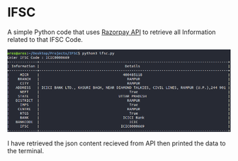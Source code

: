 # IFSC
A simple Python code that uses [Razorpay API](https://ifsc.razorpay.com/) to retrieve all Information related to that IFSC Code.

![IFSC](https://raw.githubusercontent.com/anujsaxenadev/IFSC/master/ifsc.png "IFSC")

I have retrieved the json content recieved from API then printed the data to the terminal.
